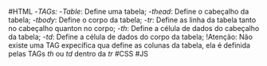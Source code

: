 #HTML
-*TAGs:*
  -*Table*: Define uma tabela;
  -*thead*: Define o cabeçalho da tabela;
  -*tbody*: Define o corpo da tabela;
  -*tr*: Define as linha da tabela tanto no cabeçalho quanton no corpo;
  -*th*: Define a célula de dados do cabeçalho da tabela;
  -*td*: Define a célula de dados do corpo da tabela;
!Atenção: Não existe uma TAG expecífica qua define as colunas da tabela, ela é definida pelas TAGs *th* ou *td* dentro da *tr*
#CSS
#JS
